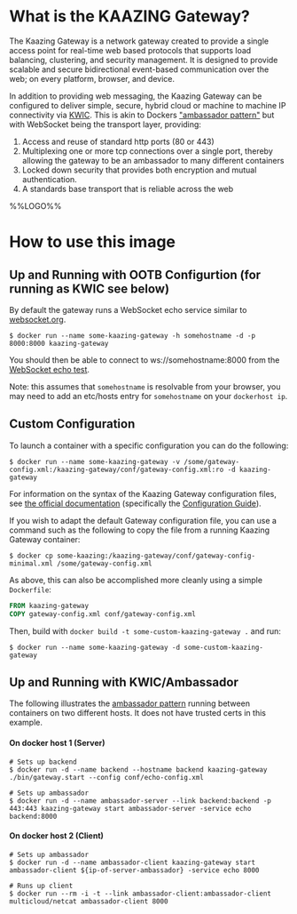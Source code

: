 # What is the KAAZING Gateway?

The Kaazing Gateway is a network gateway created to provide a single access point for real-time web based protocols that supports load balancing, clustering, and security management. It is designed to provide scalable and secure bidirectional event-based communication over the web; on every platform, browser, and device.

In addition to providing web messaging, the Kaazing Gateway can be configured to deliver simple, secure, hybrid cloud or machine to machine IP connectivity via [KWIC](http://kaazing.com/kwic/).  This is akin to Dockers ["ambassador pattern"](https://docs.docker.com/engine/admin/ambassador_pattern_linking/) but with WebSocket being the transport layer, providing:

1.	Access and reuse of standard http ports (80 or 443)
2.	Multiplexing one or more tcp connections over a single port, thereby allowing the gateway to be an ambassador to many different containers
3.	Locked down security that provides both encryption and mutual authentication.
4.	A standards base transport that is reliable across the web

%%LOGO%%

# How to use this image

## Up and Running with OOTB Configurtion (for running as KWIC see below)

By default the gateway runs a WebSocket echo service similar to [websocket.org](https://www.websocket.org/echo.html).

```console
$ docker run --name some-kaazing-gateway -h somehostname -d -p 8000:8000 kaazing-gateway
```

You should then be able to connect to ws://somehostname:8000 from the [WebSocket echo test](https://www.websocket.org/echo.html).

Note: this assumes that `somehostname` is resolvable from your browser, you may need to add an etc/hosts entry for `somehostname` on your `dockerhost ip`.

## Custom Configuration

To launch a container with a specific configuration you can do the following:

```console
$ docker run --name some-kaazing-gateway -v /some/gateway-config.xml:/kaazing-gateway/conf/gateway-config.xml:ro -d kaazing-gateway
```

For information on the syntax of the Kaazing Gateway configuration files, see [the official documentation](http://developer.kaazing.com/documentation/5.0/index.html) (specifically the [Configuration Guide](http://developer.kaazing.com/documentation/5.0/admin-reference/r_conf_elementindex.html)).

If you wish to adapt the default Gateway configuration file, you can use a command such as the following to copy the file from a running Kaazing Gateway container:

```console
$ docker cp some-kaazing:/kaazing-gateway/conf/gateway-config-minimal.xml /some/gateway-config.xml
```

As above, this can also be accomplished more cleanly using a simple `Dockerfile`:

```dockerfile
FROM kaazing-gateway
COPY gateway-config.xml conf/gateway-config.xml
```

Then, build with `docker build -t some-custom-kaazing-gateway .` and run:

```console
$ docker run --name some-kaazing-gateway -d some-custom-kaazing-gateway
```

## Up and Running with KWIC/Ambassador

The following illustrates the [ambassador pattern](https://docs.docker.com/engine/admin/ambassador_pattern_linking/) running between containers on two different hosts. It does not have trusted certs in this example.

#### On docker host 1 (Server)

```console
# Sets up backend
$ docker run -d --name backend --hostname backend kaazing-gateway ./bin/gateway.start --config conf/echo-config.xml

# Sets up ambassador
$ docker run -d --name ambassador-server --link backend:backend -p 443:443 kaazing-gateway start ambassador-server -service echo backend:8000
```

#### On docker host 2 (Client)

```console
# Sets up ambassador
$ docker run -d --name ambassador-client kaazing-gateway start ambassador-client ${ip-of-server-ambassador} -service echo 8000

# Runs up client
$ docker run --rm -i -t --link ambassador-client:ambassador-client multicloud/netcat ambassador-client 8000
```

